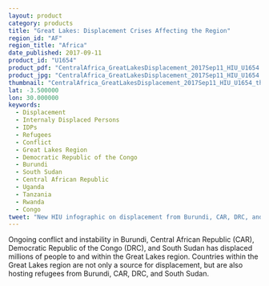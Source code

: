```yaml
---
layout: product
category: products
title: "Great Lakes: Displacement Crises Affecting the Region"
region_id: "AF" 
region_title: "Africa" 
date_published: 2017-09-11
product_id: "U1654"
product_pdf: "CentralAfrica_GreatLakesDisplacement_2017Sep11_HIU_U1654.pdf"
product_jpg: "CentralAfrica_GreatLakesDisplacement_2017Sep11_HIU_U1654.jpg"
thumbnail: "CentralAfrica_GreatLakesDisplacement_2017Sep11_HIU_U1654_thumb.jpg"
lat: -3.500000
lon: 30.000000
keywords:
  - Displacement
  - Internaly Displaced Persons
  - IDPs
  - Refugees
  - Conflict 
  - Great Lakes Region
  - Democratic Republic of the Congo
  - Burundi
  - South Sudan
  - Central African Republic
  - Uganda
  - Tanzania
  - Rwanda
  - Congo
tweet: "New HIU infographic on displacement from Burundi, CAR, DRC, and South Sudan in the Great Lakes region."
---
```

Ongoing conflict and instability in Burundi, Central African Republic (CAR), Democratic Republic of the Congo (DRC), and South Sudan has displaced millions of people to and within the Great Lakes region. Countries within the Great Lakes region are not only a source for displacement, but are also hosting refugees from Burundi, CAR, DRC, and South Sudan.
